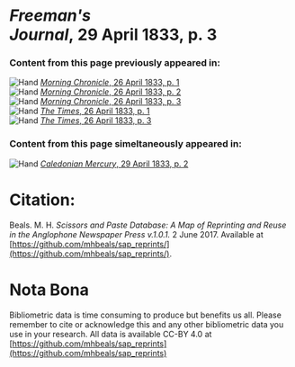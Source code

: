 # *Freeman's Journal*, 29 April 1833, p. 3  
  
### Content from this page previously appeared in:  
![Hand](http://scissorsandpaste.net/wp-content/uploads/2017/06/smallhandpointer.png) [*Morning Chronicle*, 26 April 1833, p. 1](https://mhbeals.github.io/sap_html/Morning-Chronicle/Morning-Chronicle-26-April-1833-p-1)  
![Hand](http://scissorsandpaste.net/wp-content/uploads/2017/06/smallhandpointer.png) [*Morning Chronicle*, 26 April 1833, p. 2](https://mhbeals.github.io/sap_html/Morning-Chronicle/Morning-Chronicle-26-April-1833-p-2)  
![Hand](http://scissorsandpaste.net/wp-content/uploads/2017/06/smallhandpointer.png) [*Morning Chronicle*, 26 April 1833, p. 3](https://mhbeals.github.io/sap_html/Morning-Chronicle/Morning-Chronicle-26-April-1833-p-3)  
![Hand](http://scissorsandpaste.net/wp-content/uploads/2017/06/smallhandpointer.png) [*The Times*, 26 April 1833, p. 1](https://mhbeals.github.io/sap_html/The-Times/The-Times-26-April-1833-p-1)  
![Hand](http://scissorsandpaste.net/wp-content/uploads/2017/06/smallhandpointer.png) [*The Times*, 26 April 1833, p. 3](https://mhbeals.github.io/sap_html/The-Times/The-Times-26-April-1833-p-3)  
  
### Content from this page simeltaneously appeared in:  
![Hand](http://scissorsandpaste.net/wp-content/uploads/2017/06/smallhandpointer.png) [*Caledonian Mercury*, 29 April 1833, p. 2](https://mhbeals.github.io/sap_html/Caledonian-Mercury/Caledonian-Mercury-29-April-1833-p-2)  


# Citation: 

Beals. M. H. *Scissors and Paste Database: A Map of Reprinting and Reuse in the Anglophone Newspaper Press v.1.0.1.* 2 June 2017. Available at [https://github.com/mhbeals/sap_reprints/](https://github.com/mhbeals/sap_reprints/). 

# Nota Bona

Bibliometric data is time consuming to produce but benefits us all. Please remember to cite or acknowledge this and any other bibliometric data you use in your research. All data is available CC-BY 4.0 at [https://github.com/mhbeals/sap_reprints](https://github.com/mhbeals/sap_reprints)